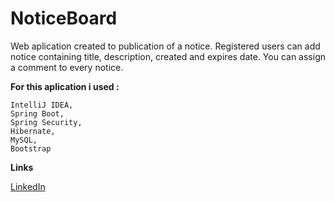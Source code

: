 # ****NoticeBoard****

Web aplication created to publication of a notice.
Registered users can add notice 
containing title,
description, created and expires date. 
You can assign a comment to every notice.

 ****For this aplication i used :****

    IntelliJ IDEA,
    Spring Boot,
    Spring Security,
    Hibernate,
    MySQL,
    Bootstrap
    

****Links****

   [LinkedIn]



[LinkedIn]: https://www.linkedin.com/in/marcin-niesiołowski-784691166/
